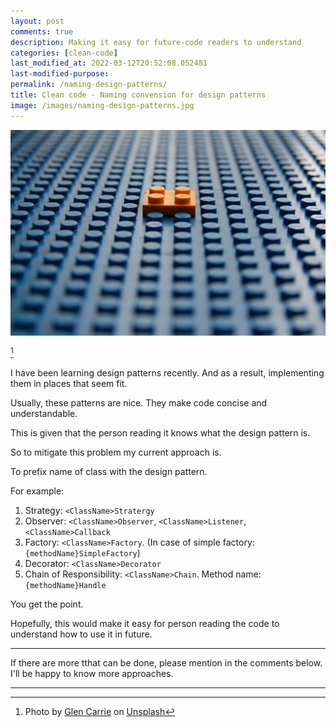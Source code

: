```yaml
---
layout: post
comments: true
description: Making it easy for future-code readers to understand
categories: [clean-code]
last_modified_at: 2022-03-12T20:52:08.052481
last-modified-purpose:
permalink: /naming-design-patterns/
title: Clean code - Naming convension for design patterns
image: /images/naming-design-patterns.jpg
---
```

![](/images/naming-design-patterns.jpg)

[^1]

I have been learning design patterns recently. And as a result, implementing them in places that seem fit.

Usually, these patterns are nice. They make code concise and understandable.

This is given that the person reading it knows what the design pattern is.

So to mitigate this problem my current approach is.

To prefix name of class with the design pattern.

For example:

1. Strategy: `<ClassName>Stratergy`
2. Observer: `<ClassName>Observer`, `<ClassName>Listener`, `<ClassName>Callback`
3. Factory: `<ClassName>Factory`. (In case of simple factory: `{methodName}SimpleFactory`)
4. Decorator: `<ClassName>Decorator`
5. Chain of Responsibility: `<ClassName>Chain`. Method name: `{methodName}Handle`

You get the point.

Hopefully, this would make it easy for person reading the code to understand how to use it in future.

***

If there are more tthat can be done, please mention in the comments below. I'll be happy to know more approaches.

***

[^1]: Photo by <a href="https://unsplash.com/@glencarrie?utm_source=unsplash&utm_medium=referral&utm_content=creditCopyText">Glen Carrie</a> on <a href="https://unsplash.com/s/photos/lego?utm_source=unsplash&utm_medium=referral&utm_content=creditCopyText">Unsplash</a>
  
